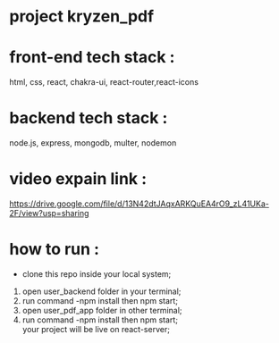 # project kryzen_pdf 
# front-end tech stack : 
html, css, react, chakra-ui, react-router,react-icons
# backend tech stack :
node.js, express, mongodb, multer, nodemon
# video expain link :
https://drive.google.com/file/d/13N42dtJAqxARKQuEA4rO9_zL41UKa-2F/view?usp=sharing
# how to run :
* clone this repo inside your local system;
1) open user_backend folder in your terminal;
2) run command -npm install then npm start;
3) open user_pdf_app folder in other terminal;
4) run command -npm install then npm start;
   <br>
   your project will be live on react-server;
